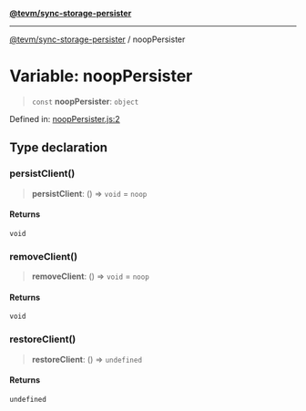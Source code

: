 [**@tevm/sync-storage-persister**](../README.md)

***

[@tevm/sync-storage-persister](../globals.md) / noopPersister

# Variable: noopPersister

> `const` **noopPersister**: `object`

Defined in: [noopPersister.js:2](https://github.com/evmts/tevm-monorepo/blob/main/packages/sync-storage-persister/src/noopPersister.js#L2)

## Type declaration

### persistClient()

> **persistClient**: () => `void` = `noop`

#### Returns

`void`

### removeClient()

> **removeClient**: () => `void` = `noop`

#### Returns

`void`

### restoreClient()

> **restoreClient**: () => `undefined`

#### Returns

`undefined`
